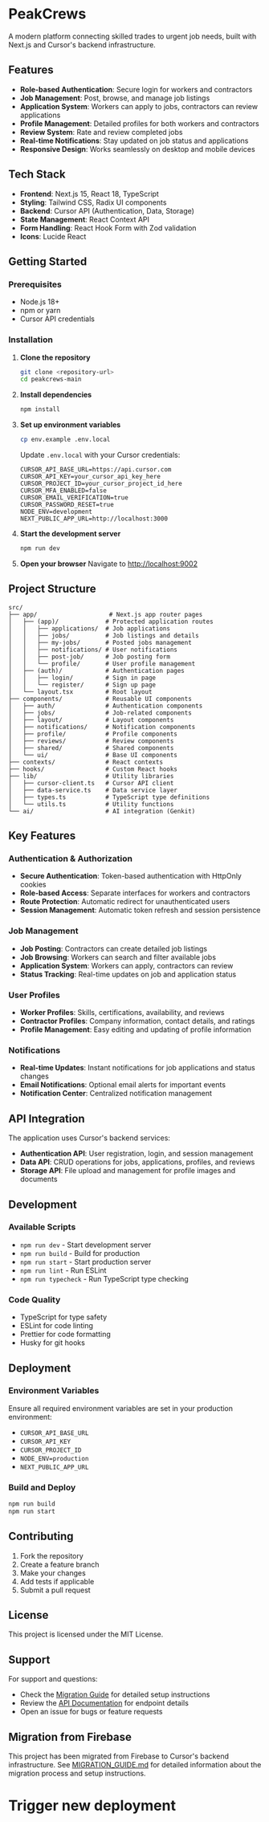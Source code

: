 # PeakCrews

A modern platform connecting skilled trades to urgent job needs, built with Next.js and Cursor's backend infrastructure.

## Features

- **Role-based Authentication**: Secure login for workers and contractors
- **Job Management**: Post, browse, and manage job listings
- **Application System**: Workers can apply to jobs, contractors can review applications
- **Profile Management**: Detailed profiles for both workers and contractors
- **Review System**: Rate and review completed jobs
- **Real-time Notifications**: Stay updated on job status and applications
- **Responsive Design**: Works seamlessly on desktop and mobile devices

## Tech Stack

- **Frontend**: Next.js 15, React 18, TypeScript
- **Styling**: Tailwind CSS, Radix UI components
- **Backend**: Cursor API (Authentication, Data, Storage)
- **State Management**: React Context API
- **Form Handling**: React Hook Form with Zod validation
- **Icons**: Lucide React

## Getting Started

### Prerequisites

- Node.js 18+ 
- npm or yarn
- Cursor API credentials

### Installation

1. **Clone the repository**
   ```bash
   git clone <repository-url>
   cd peakcrews-main
   ```

2. **Install dependencies**
   ```bash
   npm install
   ```

3. **Set up environment variables**
   ```bash
   cp env.example .env.local
   ```
   
   Update `.env.local` with your Cursor credentials:
   ```env
   CURSOR_API_BASE_URL=https://api.cursor.com
   CURSOR_API_KEY=your_cursor_api_key_here
   CURSOR_PROJECT_ID=your_cursor_project_id_here
   CURSOR_MFA_ENABLED=false
   CURSOR_EMAIL_VERIFICATION=true
   CURSOR_PASSWORD_RESET=true
   NODE_ENV=development
   NEXT_PUBLIC_APP_URL=http://localhost:3000
   ```

4. **Start the development server**
   ```bash
   npm run dev
   ```

5. **Open your browser**
   Navigate to [http://localhost:9002](http://localhost:9002)

## Project Structure

```
src/
├── app/                    # Next.js app router pages
│   ├── (app)/             # Protected application routes
│   │   ├── applications/  # Job applications
│   │   ├── jobs/          # Job listings and details
│   │   ├── my-jobs/       # Posted jobs management
│   │   ├── notifications/ # User notifications
│   │   ├── post-job/      # Job posting form
│   │   └── profile/       # User profile management
│   ├── (auth)/            # Authentication pages
│   │   ├── login/         # Sign in page
│   │   └── register/      # Sign up page
│   └── layout.tsx         # Root layout
├── components/            # Reusable UI components
│   ├── auth/              # Authentication components
│   ├── jobs/              # Job-related components
│   ├── layout/            # Layout components
│   ├── notifications/     # Notification components
│   ├── profile/           # Profile components
│   ├── reviews/           # Review components
│   ├── shared/            # Shared components
│   └── ui/                # Base UI components
├── contexts/              # React contexts
├── hooks/                 # Custom React hooks
├── lib/                   # Utility libraries
│   ├── cursor-client.ts   # Cursor API client
│   ├── data-service.ts    # Data service layer
│   ├── types.ts           # TypeScript type definitions
│   └── utils.ts           # Utility functions
└── ai/                    # AI integration (Genkit)
```

## Key Features

### Authentication & Authorization

- **Secure Authentication**: Token-based authentication with HttpOnly cookies
- **Role-based Access**: Separate interfaces for workers and contractors
- **Route Protection**: Automatic redirect for unauthenticated users
- **Session Management**: Automatic token refresh and session persistence

### Job Management

- **Job Posting**: Contractors can create detailed job listings
- **Job Browsing**: Workers can search and filter available jobs
- **Application System**: Workers can apply, contractors can review
- **Status Tracking**: Real-time updates on job and application status

### User Profiles

- **Worker Profiles**: Skills, certifications, availability, and reviews
- **Contractor Profiles**: Company information, contact details, and ratings
- **Profile Management**: Easy editing and updating of profile information

### Notifications

- **Real-time Updates**: Instant notifications for job applications and status changes
- **Email Notifications**: Optional email alerts for important events
- **Notification Center**: Centralized notification management

## API Integration

The application uses Cursor's backend services:

- **Authentication API**: User registration, login, and session management
- **Data API**: CRUD operations for jobs, applications, profiles, and reviews
- **Storage API**: File upload and management for profile images and documents

## Development

### Available Scripts

- `npm run dev` - Start development server
- `npm run build` - Build for production
- `npm run start` - Start production server
- `npm run lint` - Run ESLint
- `npm run typecheck` - Run TypeScript type checking

### Code Quality

- TypeScript for type safety
- ESLint for code linting
- Prettier for code formatting
- Husky for git hooks

## Deployment

### Environment Variables

Ensure all required environment variables are set in your production environment:

- `CURSOR_API_BASE_URL`
- `CURSOR_API_KEY`
- `CURSOR_PROJECT_ID`
- `NODE_ENV=production`
- `NEXT_PUBLIC_APP_URL`

### Build and Deploy

```bash
npm run build
npm run start
```

## Contributing

1. Fork the repository
2. Create a feature branch
3. Make your changes
4. Add tests if applicable
5. Submit a pull request

## License

This project is licensed under the MIT License.

## Support

For support and questions:

- Check the [Migration Guide](MIGRATION_GUIDE.md) for detailed setup instructions
- Review the [API Documentation](docs/api.md) for endpoint details
- Open an issue for bugs or feature requests

## Migration from Firebase

This project has been migrated from Firebase to Cursor's backend infrastructure. See [MIGRATION_GUIDE.md](MIGRATION_GUIDE.md) for detailed information about the migration process and setup instructions.
# Trigger new deployment
